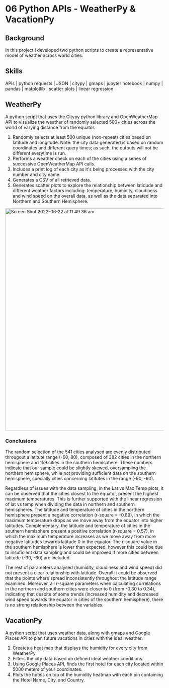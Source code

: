 # 06 Python APIs - WeatherPy & VacationPy

## Background

In this project I developed two python scripts to create a representative model of weather across world cities.

## Skills

APIs | python requests | JSON | citypy | gmaps | jupyter notebook | numpy | pandas | matplotlib | scatter plots | linear regression 

## WeatherPy 

A python script that uses the Citypy python library and OpenWeatherMap API to visualize the weather of randomly selected 500+ cities across the world of varying distance from the equator.

1. Randomly selects at least 500 unique (non-repeat) cities based on latitude and longitude. Note: the city data generated is based on random coordinates and different query times; as such, the outputs will not be different everytime is run.
2. Performs a weather check on each of the cities using a series of successive OpenWeatherMap API calls.
3. Includes a print log of each city as it's being processed with the city number and city name.
4. Generates a CSV of all retrieved data.
5. Generates scatter plots to explore the relationship between latidude and different weather factors including: temperature, humidity, cloudiness and wind speed on the overall data, as well as the data separated into Northern and Southern Hemisphere.

<img width="707" alt="Screen Shot 2022-06-22 at 11 49 36 am" src="https://user-images.githubusercontent.com/77761497/174926381-4b0158d4-c1b4-498f-8154-ed9ff7d85e60.png">


### Conclusions

The random selection of the 541 cities analysed are evenly distributed througout a latitute range (-60, 80), composed of 382 cities in the northern hemisphere and 159 cities in the southern hemisphere. These numbers indicate that our sample could be slightly skewed, oversampling the northern hemisphere, while not providing sufficient data on the southern hemisphere, specially cities concerning latitutes in the range (-90, -60).

Regardless of issues with the data sampling, in the Lat vs Max Temp plots, it can be observed that the cities closest to the equator, present the highest maximum temperatures. This is further supported with the linear regression of lat vs temp when dividing the data in northern and southern hemispheres. The latitude and temperature of cities in the northern hemisphere present a negative correlation (r-square = -0.89), in which the maximum temperature drops as we move away from the equator into higher latitudes. Complementary, the latitude and temperature of cities in the southern hemisphere present a positive correlation (r-square = 0.57), in which the maximum temperature increases as we move away from more negative latitudes towards latitude 0 in the equator. The r-square value in the southern hemisphere is lower than expected, however this could be due to insuficient data sampling and could be improved if more cities between latitude (-90, -60) are included.

The rest of parameters analysed (humidity, cloudiness and wind speed) did not present a clear relationship with latitude. Overall it could be observed that the points where spread inconsistently throughout the latitude range examined. Moreover, all r-square parameters when calculating correlations in the northern and southern cities were closer to 0 (from -0.30 to 0.34), indicating that despite of some trends (increased humidity and decreased wind speed towards the equator in cities of the southern hemisphere), there is no strong relationship between the variables.

## VacationPy 

A python script that uses weather data, along with gmaps and Google Places API to plan future vacations in cities with the ideal weather.

1. Creates a heat map that displays the humidity for every city from WeatherPy.
2. Filters the city data based on defined ideal weather conditions.
3. Using Google Places API, finds the first hotel for each city located within 5000 meters of your coordinates.
4. Plots the hotels on top of the humidity heatmap with each pin containing the Hotel Name, City, and Country.

